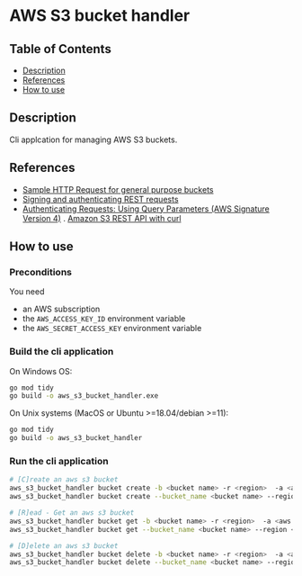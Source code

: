 # AWS S3 bucket handler

## Table of Contents

- [Description](#description)
- [References](#references)
- [How to use](#how-to-use)

## Description

Cli applcation for managing AWS S3 buckets.  

## References

- [Sample HTTP Request for general purpose buckets](https://docs.aws.amazon.com/AmazonS3/latest/API/API_CreateBucket.html)
- [Signing and authenticating REST requests](https://docs.aws.amazon.com/AmazonS3/latest/userguide/RESTAuthentication.html)
- [Authenticating Requests: Using Query Parameters (AWS Signature Version 4)](https://docs.aws.amazon.com/AmazonS3/latest/API/sigv4-query-string-auth.html#query-string-auth-v4-signing-example)
. [Amazon S3 REST API with curl](https://czak.pl/2015/09/15/s3-rest-api-with-curl.html)

## How to use

### Preconditions

You need 
- an AWS subscription
- the `AWS_ACCESS_KEY_ID` environment variable
- the `AWS_SECRET_ACCESS_KEY` environment variable

### Build the cli application

On Windows OS:

```sh
go mod tidy
go build -o aws_s3_bucket_handler.exe
```

On Unix systems (MacOS or Ubuntu >=18.04/debian >=11):

```sh
go mod tidy
go build -o aws_s3_bucket_handler
```

### Run the cli application

```sh
# [C]reate an aws s3 bucket
aws_s3_bucket_handler bucket create -b <bucket name> -r <region>  -a <aws access key id> -s <aws secret access key>
aws_s3_bucket_handler bucket create --bucket_name <bucket name> --region <region>  --access_key_id <aws access key id> --secret_access_key <aws secret access key>

# [R]ead - Get an aws s3 bucket
aws_s3_bucket_handler bucket get -b <bucket name> -r <region>  -a <aws access key id> -s <aws secret access key>
aws_s3_bucket_handler bucket get --bucket_name <bucket name> --region <region>  --access_key_id <aws access key id> --secret_access_key <aws secret access key>

# [D]elete an aws s3 bucket 
aws_s3_bucket_handler bucket delete -b <bucket name> -r <region>  -a <aws access key id> -s <aws secret access key>
aws_s3_bucket_handler bucket delete --bucket_name <bucket name> --region <region>  --access_key_id <aws access key id> --secret_access_key <aws secret access key>
```